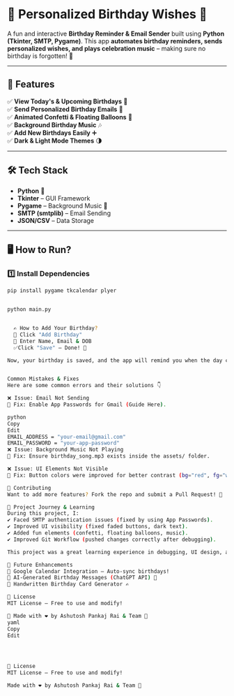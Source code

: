 # 🎂 Personalized Birthday Wishes 🎉  

A fun and interactive **Birthday Reminder & Email Sender** built using **Python (Tkinter, SMTP, Pygame)**. This app **automates birthday reminders, sends personalized wishes, and plays celebration music** – making sure no birthday is forgotten! 🎊  

---

## 🚀 **Features**
✅ **View Today's & Upcoming Birthdays** 📅  
✅ **Send Personalized Birthday Emails** 💌  
✅ **Animated Confetti & Floating Balloons** 🎈  
✅ **Background Birthday Music** 🎶  
✅ **Add New Birthdays Easily** ➕  
✅ **Dark & Light Mode Themes** 🌗  

---

## 🛠 **Tech Stack**
- **Python** 🐍  
- **Tkinter** – GUI Framework  
- **Pygame** – Background Music 🎵  
- **SMTP (smtplib)** – Email Sending  
- **JSON/CSV** – Data Storage  

---
## 🖥 **How to Run?**
### 1️⃣ Install Dependencies  
```bash
pip install pygame tkcalendar plyer


python main.py


  ✍️ How to Add Your Birthday?
  📛 Click "Add Birthday"
  📧 Enter Name, Email & DOB
  ✅Click "Save" – Done! 🎉

Now, your birthday is saved, and the app will remind you when the day comes! 🎂


Common Mistakes & Fixes
Here are some common errors and their solutions 👇

❌ Issue: Email Not Sending
🔹 Fix: Enable App Passwords for Gmail (Guide Here).

python
Copy
Edit
EMAIL_ADDRESS = "your-email@gmail.com"
EMAIL_PASSWORD = "your-app-password"
❌ Issue: Background Music Not Playing
🔹 Fix: Ensure birthday_song.mp3 exists inside the assets/ folder.

❌ Issue: UI Elements Not Visible
🔹 Fix: Button colors were improved for better contrast (bg="red", fg="white").

🤝 Contributing
Want to add more features? Fork the repo and submit a Pull Request! 🚀

📌 Project Journey & Learning
During this project, I:
✔️ Faced SMTP authentication issues (fixed by using App Passwords).
✔️ Improved UI visibility (fixed faded buttons, dark text).
✔️ Added fun elements (confetti, floating balloons, music).
✔️ Improved Git Workflow (pushed changes correctly after debugging).

This project was a great learning experience in debugging, UI design, and automation! 🛠

🌟 Future Enhancements
🔹 Google Calendar Integration – Auto-sync birthdays!
🔹 AI-Generated Birthday Messages (ChatGPT API) 🤖
🔹 Handwritten Birthday Card Generator ✍️

📜 License
MIT License – Free to use and modify!

🎉 Made with ❤️ by Ashutosh Pankaj Rai & Team 🚀
yaml
Copy
Edit




📜 License
MIT License – Free to use and modify!

Made with ❤️ by Ashutosh Pankaj Rai & Team 🚀
